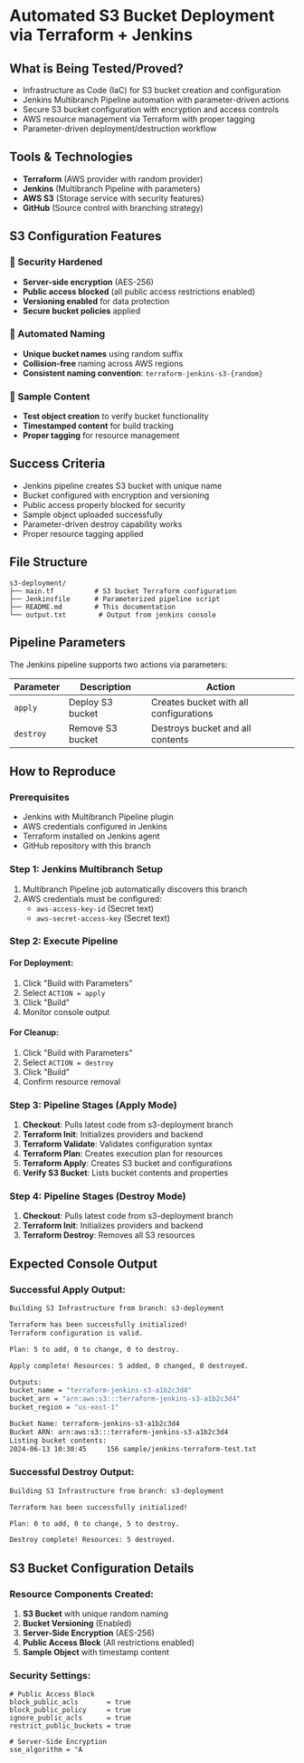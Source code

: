 # Automated S3 Bucket Deployment via Terraform + Jenkins

## What is Being Tested/Proved?
- Infrastructure as Code (IaC) for S3 bucket creation and configuration
- Jenkins Multibranch Pipeline automation with parameter-driven actions
- Secure S3 bucket configuration with encryption and access controls
- AWS resource management via Terraform with proper tagging
- Parameter-driven deployment/destruction workflow

## Tools & Technologies
- **Terraform** (AWS provider with random provider)
- **Jenkins** (Multibranch Pipeline with parameters)
- **AWS S3** (Storage service with security features)
- **GitHub** (Source control with branching strategy)

## S3 Configuration Features

### 🔹 Security Hardened
- **Server-side encryption** (AES-256)
- **Public access blocked** (all public access restrictions enabled)
- **Versioning enabled** for data protection
- **Secure bucket policies** applied

### 🔹 Automated Naming
- **Unique bucket names** using random suffix
- **Collision-free** naming across AWS regions
- **Consistent naming convention**: `terraform-jenkins-s3-{random}`

### 🔹 Sample Content
- **Test object creation** to verify bucket functionality
- **Timestamped content** for build tracking
- **Proper tagging** for resource management

## Success Criteria
- Jenkins pipeline creates S3 bucket with unique name
- Bucket configured with encryption and versioning
- Public access properly blocked for security
- Sample object uploaded successfully
- Parameter-driven destroy capability works
- Proper resource tagging applied

## File Structure
```
s3-deployment/
├── main.tf          # S3 bucket Terraform configuration
├── Jenkinsfile      # Parameterized pipeline script
├── README.md        # This documentation
└── output.txt        # Output from jenkins console
```

## Pipeline Parameters

The Jenkins pipeline supports two actions via parameters:

| Parameter | Description | Action |
|-----------|-------------|---------|
| `apply` | Deploy S3 bucket | Creates bucket with all configurations |
| `destroy` | Remove S3 bucket | Destroys bucket and all contents |

## How to Reproduce

### Prerequisites
- Jenkins with Multibranch Pipeline plugin
- AWS credentials configured in Jenkins
- Terraform installed on Jenkins agent
- GitHub repository with this branch

### Step 1: Jenkins Multibranch Setup
1. Multibranch Pipeline job automatically discovers this branch
2. AWS credentials must be configured:
   - `aws-access-key-id` (Secret text)
   - `aws-secret-access-key` (Secret text)

### Step 2: Execute Pipeline

#### For Deployment:
1. Click "Build with Parameters" 
2. Select `ACTION = apply`
3. Click "Build"
4. Monitor console output

#### For Cleanup:
1. Click "Build with Parameters"
2. Select `ACTION = destroy` 
3. Click "Build"
4. Confirm resource removal

### Step 3: Pipeline Stages (Apply Mode)
1. **Checkout**: Pulls latest code from s3-deployment branch
2. **Terraform Init**: Initializes providers and backend
3. **Terraform Validate**: Validates configuration syntax
4. **Terraform Plan**: Creates execution plan for resources
5. **Terraform Apply**: Creates S3 bucket and configurations
6. **Verify S3 Bucket**: Lists bucket contents and properties

### Step 4: Pipeline Stages (Destroy Mode)
1. **Checkout**: Pulls latest code from s3-deployment branch  
2. **Terraform Init**: Initializes providers and backend
3. **Terraform Destroy**: Removes all S3 resources

## Expected Console Output

### Successful Apply Output:
```bash
Building S3 Infrastructure from branch: s3-deployment

Terraform has been successfully initialized!
Terraform configuration is valid.

Plan: 5 to add, 0 to change, 0 to destroy.

Apply complete! Resources: 5 added, 0 changed, 0 destroyed.

Outputs:
bucket_name = "terraform-jenkins-s3-a1b2c3d4"
bucket_arn = "arn:aws:s3:::terraform-jenkins-s3-a1b2c3d4"
bucket_region = "us-east-1"

Bucket Name: terraform-jenkins-s3-a1b2c3d4
Bucket ARN: arn:aws:s3:::terraform-jenkins-s3-a1b2c3d4
Listing bucket contents:
2024-06-13 10:30:45     156 sample/jenkins-terraform-test.txt
```

### Successful Destroy Output:
```bash
Building S3 Infrastructure from branch: s3-deployment

Terraform has been successfully initialized!

Plan: 0 to add, 0 to change, 5 to destroy.

Destroy complete! Resources: 5 destroyed.
```

## S3 Bucket Configuration Details

### Resource Components Created:
1. **S3 Bucket** with unique random naming
2. **Bucket Versioning** (Enabled)
3. **Server-Side Encryption** (AES-256)
4. **Public Access Block** (All restrictions enabled)
5. **Sample Object** with timestamp content

### Security Settings:
```hcl
# Public Access Block
block_public_acls       = true
block_public_policy     = true  
ignore_public_acls      = true
restrict_public_buckets = true

# Server-Side Encryption
sse_algorithm = "A
